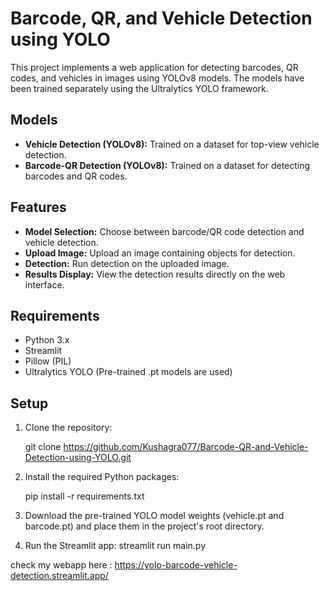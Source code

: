 # Barcode, QR, and Vehicle Detection using YOLO

This project implements a web application for detecting barcodes, QR codes, and vehicles in images using YOLOv8 models. The models have been trained separately using the Ultralytics YOLO framework.

## Models

- **Vehicle Detection (YOLOv8):** Trained on a dataset for top-view vehicle detection.
- **Barcode-QR Detection (YOLOv8):** Trained on a dataset for detecting barcodes and QR codes.

## Features

- **Model Selection:** Choose between barcode/QR code detection and vehicle detection.
- **Upload Image:** Upload an image containing objects for detection.
- **Detection:** Run detection on the uploaded image.
- **Results Display:** View the detection results directly on the web interface.

## Requirements

- Python 3.x
- Streamlit
- Pillow (PIL)
- Ultralytics YOLO (Pre-trained .pt models are used)

## Setup

1. Clone the repository:
   
   git clone https://github.com/Kushagra077/Barcode-QR-and-Vehicle-Detection-using-YOLO.git

2. Install the required Python packages:

   pip install -r requirements.txt
   
3. Download the pre-trained YOLO model weights (vehicle.pt and barcode.pt) and place them in the project's root directory.

4. Run the Streamlit app:
  streamlit run main.py

check my webapp here : https://yolo-barcode-vehicle-detection.streamlit.app/


